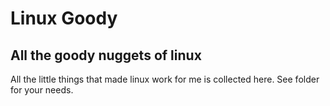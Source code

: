 # Linux Goody
## All the goody nuggets of linux

All the little things that made linux work for me is collected here.
See folder for your needs.
